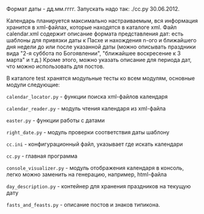 Формат даты - дд.мм.гггг. Запускать надо так: ./cc.py 30.06.2012.

Календарь планируется максимально настраиваемым, вся информация хранится в xml-файлах, которые находятся в каталоге xml. Файл calendar.xml содержит описание формата представления дат: есть шаблоны для привязки даты к Пасхе и нахождения n-ого и ближайшего дня недели до или после указанной даты (можно описывать праздники вида "2-я суббота по Богоявлении", "ближайшее воскресение к 3 марта" и т.д.) Кроме этого, можно указать описание для периода дат, что можно использовать для постов.

В каталоге test хранятся модульные тесты ко всем модулям, основные модули следующие:

`calendar_locator.py` - функции поиска xml-файлов календаря

`calendar_reader.py` - модуль чтения календаря из xml-файла

`easter.py` - функции работы с датами

`right_date.py` - модуль проверки соответствия даты шаблону

`cc.ini`	- конфигурационный файл, указывает где искать календари

`cc.py` - главная программа

`console_visualizer.py` - модуль отображения календаря в консоль, легко можно заменить на генерацию, например, html-файла

`day_description.py` - контейнер для хранения праздников на текущую дату

`fasts_and_feasts.py` - описание постов и знаков типикона.